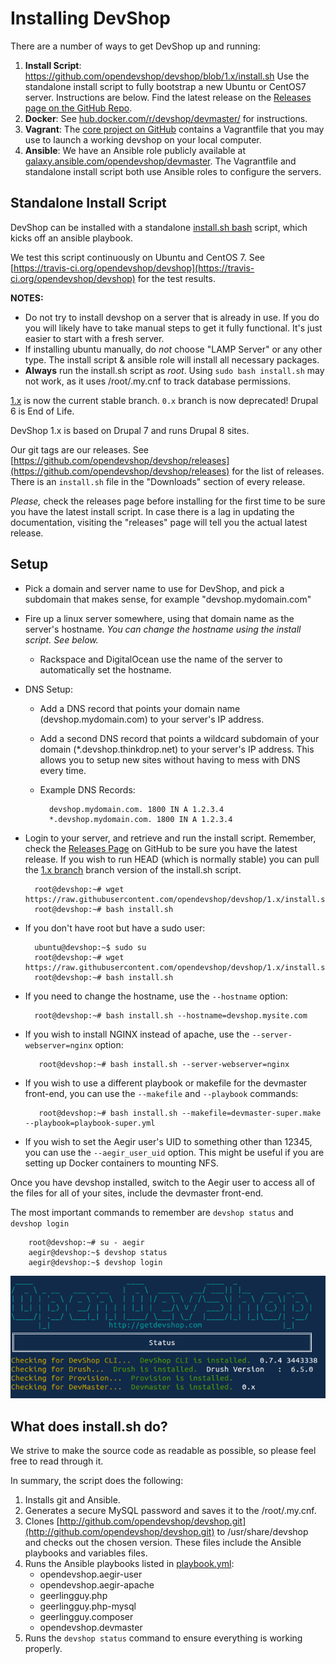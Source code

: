 # Installing DevShop

There are a number of ways to get DevShop up and running:
1. **Install Script**: https://github.com/opendevshop/devshop/blob/1.x/install.sh
  Use the standalone install script to fully bootstrap a new Ubuntu or CentOS7 server. Instructions are below. Find the latest release on the [Releases page on the GitHub Repo](http://github.com/opendevshop/devshop/releases).
2. **Docker**: See [hub.docker.com/r/devshop/devmaster/](https://hub.docker.com/r/devshop/devmaster/) for instructions.
3. **Vagrant**: The [core project on GitHub](https://github.com/opendevshop/devshop) contains a Vagrantfile that you may use to launch a working devshop on your local computer.
4. **Ansible**: We have an Ansible role publicly available at [galaxy.ansible.com/opendevshop/devmaster](https://galaxy.ansible.com/opendevshop/devmaster/). The Vagrantfile and standalone install script both use Ansible roles to configure the servers.

## Standalone Install Script

DevShop can be installed with a standalone [install.sh bash](https://github.com/opendevshop/devshop/blob/1.x/install.sh) script, which kicks off an ansible playbook.

We test this script continuously on Ubuntu and CentOS 7. See [https://travis-ci.org/opendevshop/devshop](https://travis-ci.org/opendevshop/devshop) for the test results.

**NOTES:**

* Do not try to install devshop on a server that is already in use. If you do you will likely have to take manual steps to get it fully functional. It's just easier to start with a fresh server.
* If installing ubuntu manually, do _not_ choose "LAMP Server" or any other type. The install script & ansible role will install all necessary packages.
* **Always** run the install.sh script as _root_.  Using `sudo bash install.sh` may not work, as it uses /root/.my.cnf to track database permissions.

[1.x](https://github.com/opendevshop/devshop) is now the current stable branch. `0.x` branch is now deprecated! Drupal 6 is End of Life.

DevShop 1.x is based on Drupal 7 and runs Drupal 8 sites.

Our git tags are our releases. See [https://github.com/opendevshop/devshop/releases](https://github.com/opendevshop/devshop/releases) for the list of releases. There is an `install.sh` file in the "Downloads" section of every release.

_Please,_ check the releases page before installing for the first time to be sure you have the latest install script. In case there is a lag in updating the documentation, visiting the "releases" page will tell you the actual latest release.

## Setup

* Pick a domain and server name to use for DevShop, and pick a subdomain that makes sense, for example "devshop.mydomain.com"
* Fire up a linux server somewhere, using that domain name as the server's hostname. _You can change the hostname using the install script. See below._
  * Rackspace and DigitalOcean use the name of the server to automatically set the hostname.
* DNS Setup:
  * Add a DNS record that points your domain name \(devshop.mydomain.com\) to your server's IP address.
  * Add a second DNS record that points a wildcard subdomain of your domain \(\*.devshop.thinkdrop.net\) to your server's IP address. This allows you to setup new sites without having to mess with DNS every time.
  * Example DNS Records:

    ```text
      devshop.mydomain.com. 1800 IN A 1.2.3.4
      *.devshop.mydomain.com. 1800 IN A 1.2.3.4
    ```
* Login to your server, and retrieve and run the install script. Remember, check the [Releases Page](https://github.com/opendevshop/devshop/releases) on GitHub to be sure you have the latest release. If you wish to run HEAD \(which is normally stable\) you can pull the [1.x branch](https://raw.githubusercontent.com/opendevshop/devshop/1.x/install.sh) branch version of the install.sh script.

  ```text
    root@devshop:~# wget https://raw.githubusercontent.com/opendevshop/devshop/1.x/install.sh
    root@devshop:~# bash install.sh
  ```

* If you don't have root but have a sudo user:

  ```text
    ubuntu@devshop:~$ sudo su
    root@devshop:~# wget https://raw.githubusercontent.com/opendevshop/devshop/1.x/install.sh
    root@devshop:~# bash install.sh
  ```

* If you need to change the hostname, use the `--hostname` option:

  ```text
    root@devshop:~# bash install.sh --hostname=devshop.mysite.com
  ```

* If you wish to install NGINX instead of apache, use the `--server-webserver=nginx` option:

  ```text
     root@devshop:~# bash install.sh --server-webserver=nginx
  ```

* If you wish to use a different playbook or makefile for the devmaster front-end, you can use the `--makefile` and `--playbook` commands:

  ```text
     root@devshop:~# bash install.sh --makefile=devmaster-super.make --playbook=playbook-super.yml
  ```

* If you wish to set the Aegir user's UID to something other than 12345, you can use the `--aegir_user_uid` option. This might be useful if you are setting up Docker containers to mounting NFS.

Once you have devshop installed, switch to the Aegir user to access all of the files for all of your sites, include the devmaster front-end.

The most important commands to remember are `devshop status` and `devshop login`

```text
    root@devshop:~# su - aegir
    aegir@devshop:~$ devshop status
    aegir@devshop:~$ devshop login
```

![A screenshot of the devshop status command](../.gitbook/assets/devshop-status.png)

## What does install.sh do?

We strive to make the source code as readable as possible, so please feel free to read through it.

In summary, the script does the following:

1. Installs git and Ansible.
2. Generates a secure MySQL password and saves it to the /root/.my.cnf.
3. Clones [http://github.com/opendevshop/devshop.git](http://github.com/opendevshop/devshop.git) to /usr/share/devshop and checks out the chosen version.  These files include the Ansible playbooks and variables files.
4. Runs the Ansible playbooks listed in [playbook.yml](https://github.com/opendevshop/devshop/blob/1.x/playbook.yml):
   * opendevshop.aegir-user
   * opendevshop.aegir-apache
   * geerlingguy.php
   * geerlingguy.php-mysql
   * geerlingguy.composer
   * opendevshop.devmaster
5. Runs the `devshop status` command to ensure everything is working properly.

